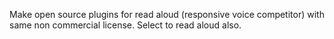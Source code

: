 Make open source plugins for read aloud (responsive voice competitor) with same non commercial license. Select to read aloud also.
